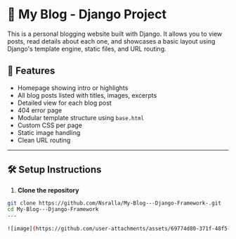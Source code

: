# 📝 My Blog - Django Project

This is a personal blogging website built with Django. It allows you to view posts, read details about each one, and showcases a basic layout using Django's template engine, static files, and URL routing.


## 🚀 Features

- Homepage showing intro or highlights
- All blog posts listed with titles, images, excerpts
- Detailed view for each blog post
- 404 error page
- Modular template structure using `base.html`
- Custom CSS per page
- Static image handling
- Clean URL routing

---

## 🛠️ Setup Instructions

1. **Clone the repository**  
```bash
git clone https://github.com/Nsralla/My-Blog---Django-Framework-.git
cd My-Blog---Django-Framework
---

![image](https://github.com/user-attachments/assets/69774d80-371f-48f5-a251-3cbf8bb10a68)
